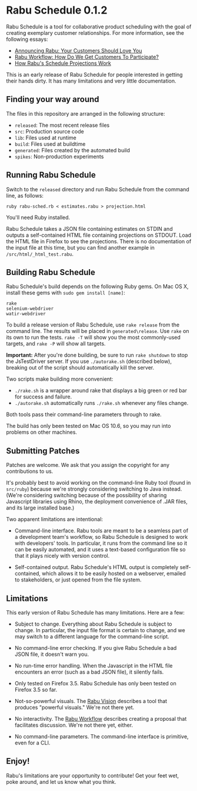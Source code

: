 Rabu Schedule 0.1.2
===================

Rabu Schedule is a tool for collaborative product scheduling with the goal of creating exemplary customer relationships. For more information, see the following essays:

* [Announcing Rabu: Your Customers Should Love You](http://jamesshore.com/Blog/Announcing-Rabu.html)
* [Rabu Workflow: How Do We Get Customers To Participate?](http://jamesshore.com/Blog/Rabu/Rabu-Workflow.html)
* [How Rabu's Schedule Projections Work](http://jamesshore.com/Blog/Rabu/How-Rabus-Schedule-Projections-Work.html)

This is an early release of Rabu Schedule for people interested in getting their hands dirty. It has many limitations and very little documentation.


Finding your way around
-----------------------

The files in this repository are arranged in the following structure:

- `released`: The most recent release files
- `src`: Production source code
- `lib`: Files used at runtime
- `build`: Files used at buildtime
- `generated`: Files created by the automated build
- `spikes`: Non-production experiments


Running Rabu Schedule
---------------------

Switch to the `released` directory and run Rabu Schedule from the command line, as follows:

	ruby rabu-sched.rb < estimates.rabu > projection.html

You'll need Ruby installed.

Rabu Schedule takes a JSON file containing estimates on STDIN and outputs a self-contained HTML file containing projections on STDOUT. Load the HTML file in Firefox to see the projections. There is no documentation of the input file at this time, but you can find another example in `/src/html/_html_test.rabu`.


Building Rabu Schedule
----------------------

Rabu Schedule's build depends on the following Ruby gems. On Mac OS X, install these gems with `sudo gem install [name]`:

	rake
	selenium-webdriver
	watir-webdriver
	
To build a release version of Rabu Schedule, use `rake release` from the command line. The results will be placed in `generated\release`. Use `rake` on its own to run the tests. `rake -T` will show you the most commonly-used targets, and `rake -P` will show all targets.

**Important:** After you're done building, be sure to run `rake shutdown` to stop the JsTestDriver server. If you use `./autorake.sh` (described below), breaking out of the script should automatically kill the server.

Two scripts make building more convenient:

- `./rake.sh` is a wrapper around rake that displays a big green or red bar for success and failure.
- `./autorake.sh` automatically runs `./rake.sh` whenever any files change.

Both tools pass their command-line parameters through to rake.

The build has only been tested on Mac OS 10.6, so you may run into problems on other machines.


Submitting Patches
------------------

Patches are welcome. We ask that you assign the copyright for any contributions to us.

It's probably best to avoid working on the command-line Ruby tool (found in `src/ruby`) because we're strongly considering switching to Java instead. (We're considering switching because of the possibility of sharing Javascript libraries using Rhino, the deployment convenience of .JAR files, and its large installed base.)

Two apparent limitations are intentional:

- Command-line interface. Rabu tools are meant to be a seamless part of a development team's workflow, so Rabu Schedule is designed to work with developers' tools. In particular, it runs from the command line so it can be easily automated, and it uses a text-based configuration file so that it plays nicely with version control.

- Self-contained output. Rabu Schedule's HTML output is completely self-contained, which allows it to be easily hosted on a webserver, emailed to stakeholders, or just opened from the file system.


Limitations
-----------

This early version of Rabu Schedule has many limitations. Here are a few:

- Subject to change. Everything about Rabu Schedule is subject to change. In particular, the input file format is certain to change, and we may switch to a different language for the command-line script.

- No command-line error checking. If you give Rabu Schedule a bad JSON file, it doesn't warn you.

- No run-time error handling. When the Javascript in the HTML file encounters an error (such as a bad JSON file), it silently fails.

- Only tested on Firefox 3.5. Rabu Schedule has only been tested on Firefox 3.5 so far.

- Not-so-powerful visuals. The [Rabu Vision](http://jamesshore.com/Blog/Announcing-Rabu.html) describes a tool that produces "powerful visuals." We're not there yet.

- No interactivity. The [Rabu Workflow](http://jamesshore.com/Blog/Rabu/Rabu-Workflow.html) describes creating a proposal that facilitates discussion. We're not there yet, either.

- No command-line parameters. The command-line interface is primitive, even for a CLI.


Enjoy!
------

Rabu's limitations are your opportunity to contribute! Get your feet wet, poke around, and let us know what you think.